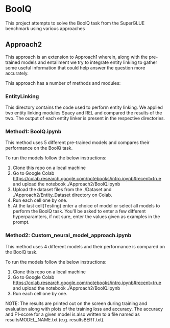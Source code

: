 # BoolQ
This project attempts to solve the BoolQ task from the SuperGLUE benchmark using various approaches

## Approach2

This approach is an extension to Approach1 wherein, along with the pre-trained models and entailment we try to integrate entity linking to gather some useful information that could help answer the question more accurately.

This approach has a number of methods and modules:

### EntityLinking

This directory contains the code used to perform entity linking. We applied two entity linking modules Spacy and REL and compared the results of the two.
The output of each entity linker is present in the respective directories.

### Method1: BoolQ.ipynb

This method uses 5 different pre-trained models and compares their performance on the BoolQ task.

To run the models follow the below instructions:

1) Clone this repo on a local machine
2) Go to Google Colab https://colab.research.google.com/notebooks/intro.ipynb#recent=true and upload the notebook ./Approach2/BoolQ.ipynb
3) Upload the dataset files from the ./Dataset and ./Approach2/Entity_Dataset directory on Colab.
4) Run each cell one by one.
5) At the last cell(Testing) enter a choice of model or select all models to perform the BoolQ task. You'll be asked to enter a few different hyperparamters, if not sure, enter the values given as examples in the prompt.

### Method2: Custom_neural_model_approach.ipynb

This method uses 4 different models and their performance is compared on the BoolQ task.

To run the models follow the below instructions:

1) Clone this repo on a local machine
2) Go to Google Colab https://colab.research.google.com/notebooks/intro.ipynb#recent=true and upload the notebook ./Approach2/BoolQ.ipynb
3) Run each cell one by one.


NOTE: The results are printed out on the screen during training and evaluation along with plots of the training loss and accuracy.
The accuracy and F1-score for a given model is also written to a file named as resultsMODEL_NAME.txt (e.g. resultsBERT.txt).







